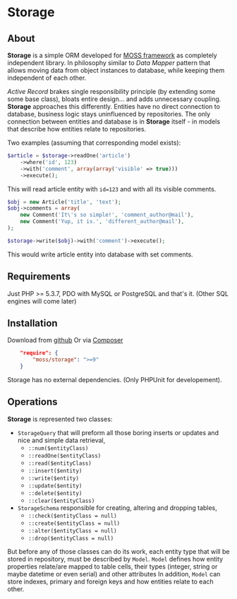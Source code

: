 # Storage

## About

**Storage** is a simple ORM developed for [MOSS framework](https://github.com/potfur/moss) as completely independent library. In philosophy similar to _Data Mapper_ pattern that allows moving data from object instances to database, while keeping them independent of each other.

_Active Record_ brakes single responsibility principle (by extending some some base class), bloats entire design... and adds unnecessary coupling.
**Storage** approaches this differently. Entities have no direct connection to database, business logic stays uninfluenced by repositories.
The only connection between entities and database is in **Storage** itself - in models that describe how entities relate to repositories.

Two examples (assuming that corresponding model exists):

```php
$article = $storage->readOne('article')
	->where('id', 123)
	->with('comment', array(array('visible' => true)))
	->execute();
```
This will read article entity with `id=123` and with all its visible comments.


```php
$obj = new Article('title', 'text');
$obj->comments = array(
	new Comment('It\'s so simple!', 'comment_author@mail'),
	new Comment('Yup, it is.', 'different_author@mail'),
);

$storage->write($obj)->with('comment')->execute();
```
This would write article entity into database with set comments.

## Requirements

Just PHP >= 5.3.7, PDO with MySQL or PostgreSQL and that's it.
(Other SQL engines will come later)

## Installation

Download from [github](https://github.com/potfur/moss-storage)
Or via [Composer](https://getcomposer.org/)

```json
	"require": {
		"moss/storage": ">=9"
	}
```

Storage has no external dependencies.
(Only PHPUnit for developement).

## Operations

**Storage** is represented two classes:

 * `StorageQuery` that will preform all those boring inserts or updates and nice and simple data retrieval,
	* `::num($entityClass)`
	* `::readOne($entityClass)`
	* `::read($entityClass)`
	* `::insert($entity)`
	* `::write($entity)`
	* `::update($entity)`
	* `::delete($entity)`
	* `::clear($entityClass)`
 * `StorageSchema` responsible for creating, altering and dropping tables,
	* `::check($entityClass = null)`
	* `::create($entityClass = null)`
	* `::alter($entityClass = null)`
	* `::drop($entityClass = null)`

But before any of those classes can do its work, each entity type that will be stored in repository, must be described by `Model`.
`Model` defines how entity properties relate/are mapped to table cells, their types (integer, string or maybe datetime or even serial) and other attributes
In addition, `Model` can store indexes, primary and foreign keys and how entities relate to each other.
